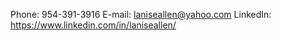 
Phone: 954-391-3916
E-mail: laniseallen@yahoo.com
LinkedIn: https://www.linkedin.com/in/laniseallen/
